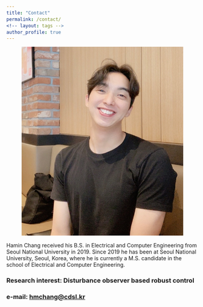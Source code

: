 ```yaml
---
title: "Contact"
permalink: /contact/
<!-- layout: tags -->
author_profile: true
---
```


<figure>
  <img src="/assets/images/me.jpg" alt="this is a placeholder image">
</figure>

Hamin Chang received his B.S. in Electrical and Computer Engineering from Seoul National University in 2019. Since 2019 he has been at Seoul National University, Seoul, Korea, where he is currently a M.S. candidate in the school of Electrical and Computer Engineering.

### Research interest: Disturbance observer based robust control
### e-mail: hmchang@cdsl.kr
